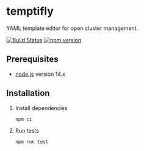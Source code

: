 [comment]: # ( Copyright Contributors to the Open Cluster Management project )

# temptifly

YAML template editor for open cluster management.

[![Build Status](https://travis-ci.com/stolostron/temptifly.svg?branch=main)](https://travis-ci.com/stolostron/temptifly)
[![npm version](https://badge.fury.io/js/temptifly.svg)](https://badge.fury.io/js/temptifly)

## Prerequisites

- [node.js](https://nodejs.org/) version 14.x

## Installation

1. Install dependencies

   ```
   npm ci
   ```

2. Run tests

   ```
   npm run test
   ```
